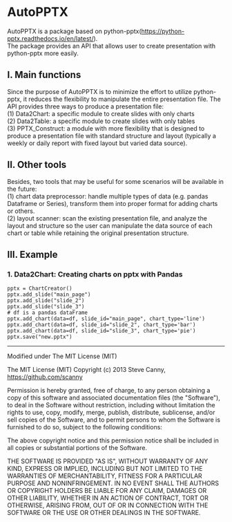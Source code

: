 # AutoPPTX
AutoPPTX is a package based on python-pptx(https://python-pptx.readthedocs.io/en/latest/).  
The package provides an API that allows user to create presentation with python-pptx more easily.
  
## I. Main functions
Since the purpose of AutoPPTX is to minimize the effort to utilize python-pptx, it reduces the flexibility
to manipulate the entire presentation file. The API provides three ways to produce a presentation file:   
(1) Data2Chart: a specific module to create slides with only charts  
(2) Data2Table: a specific module to create slides with only tables  
(3) PPTX_Construct: a module with more flexibility that is designed to produce a presentation file with
standard structure and layout (typically a weekly or daily report with fixed layout but varied data source).  


## II. Other tools
Besides, two tools that may be useful for some scenarios will be available in the future:  
(1) chart data preprocessor: handle multiple types of data (e.g. pandas Dataframe or Series),
 transform them into proper format for adding charts or others.  
(2) layout scanner:  scan the existing presentation file, and analyze the layout and structure so the user
can manipulate the data source of each chart or table while retaining the original presentation structure.  
 
## III. Example 
### 1. Data2Chart: Creating charts on pptx with Pandas
    pptx = ChartCreator()
    pptx.add_slide("main_page") 
    pptx.add_slide("slide_2")  
    pptx.add_slide("slide_3")  
    # df is a pandas dataFrame
    pptx.add_chart(data=df, slide_id="main_page", chart_type='line')  
    pptx.add_chart(data=df, slide_id="slide_2", chart_type='bar')  
    pptx.add_chart(data=df, slide_id="slide_3", chart_type='pie')
    pptx.save("new.pptx")

 ___
Modified under The MIT License (MIT)

The MIT License (MIT)
Copyright (c) 2013 Steve Canny, https://github.com/scanny

Permission is hereby granted, free of charge, to any person obtaining a copy
of this software and associated documentation files (the "Software"), to deal
in the Software without restriction, including without limitation the rights
to use, copy, modify, merge, publish, distribute, sublicense, and/or sell
copies of the Software, and to permit persons to whom the Software is
furnished to do so, subject to the following conditions:

The above copyright notice and this permission notice shall be included in
all copies or substantial portions of the Software.

THE SOFTWARE IS PROVIDED "AS IS", WITHOUT WARRANTY OF ANY KIND, EXPRESS OR
IMPLIED, INCLUDING BUT NOT LIMITED TO THE WARRANTIES OF MERCHANTABILITY,
FITNESS FOR A PARTICULAR PURPOSE AND NONINFRINGEMENT. IN NO EVENT SHALL THE
AUTHORS OR COPYRIGHT HOLDERS BE LIABLE FOR ANY CLAIM, DAMAGES OR OTHER
LIABILITY, WHETHER IN AN ACTION OF CONTRACT, TORT OR OTHERWISE, ARISING FROM,
OUT OF OR IN CONNECTION WITH THE SOFTWARE OR THE USE OR OTHER DEALINGS IN
THE SOFTWARE.